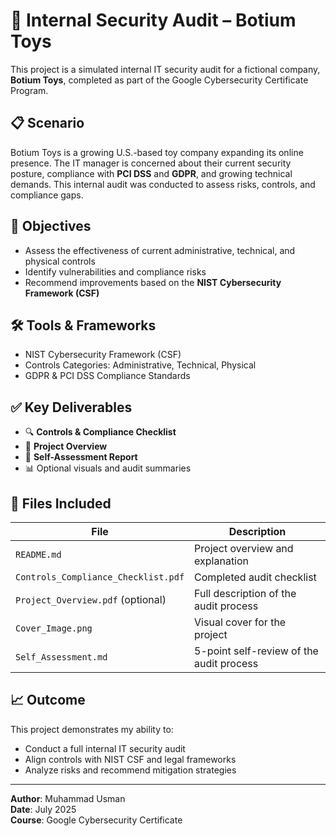 # 🔐 Internal Security Audit – Botium Toys

This project is a simulated internal IT security audit for a fictional company, **Botium Toys**, completed as part of the Google Cybersecurity Certificate Program.

## 📋 Scenario

Botium Toys is a growing U.S.-based toy company expanding its online presence. The IT manager is concerned about their current security posture, compliance with **PCI DSS** and **GDPR**, and growing technical demands. This internal audit was conducted to assess risks, controls, and compliance gaps.

## 🎯 Objectives

- Assess the effectiveness of current administrative, technical, and physical controls
- Identify vulnerabilities and compliance risks
- Recommend improvements based on the **NIST Cybersecurity Framework (CSF)**

## 🛠 Tools & Frameworks

- NIST Cybersecurity Framework (CSF)
- Controls Categories: Administrative, Technical, Physical
- GDPR & PCI DSS Compliance Standards

## ✅ Key Deliverables

- 🔍 **Controls & Compliance Checklist**  
- 🧾 **Project Overview**  
- 📌 **Self-Assessment Report**  
- 📊 Optional visuals and audit summaries

## 📂 Files Included

| File                             | Description                              |
|----------------------------------|------------------------------------------|
| `README.md`                      | Project overview and explanation         |
| `Controls_Compliance_Checklist.pdf` | Completed audit checklist               |
| `Project_Overview.pdf` (optional) | Full description of the audit process   |
| `Cover_Image.png`                | Visual cover for the project             |
| `Self_Assessment.md`             | 5-point self-review of the audit process |

## 📈 Outcome

This project demonstrates my ability to:
- Conduct a full internal IT security audit
- Align controls with NIST CSF and legal frameworks
- Analyze risks and recommend mitigation strategies

---

**Author**: Muhammad Usman  
**Date**: July 2025  
**Course**: Google Cybersecurity Certificate  
